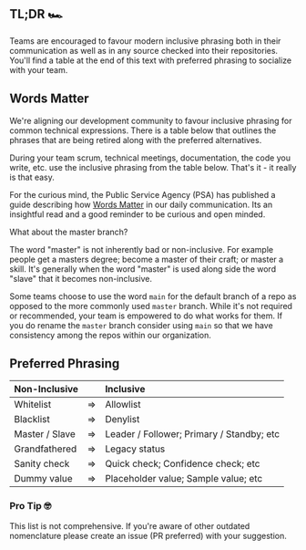 ## TL;DR 🏎️

Teams are encouraged to favour modern inclusive phrasing both in their communication as well as in any source checked into their repositories. You'll find a table at the end of this text with preferred phrasing to socialize with your team.

## Words Matter

We're aligning our development community to favour inclusive phrasing for common technical expressions. There is a table below that outlines the phrases that are being retired along with the preferred alternatives.

During your team scrum, technical meetings, documentation, the code you write, etc. use the inclusive phrasing from the table below. That's it - it really is that easy.

For the curious mind, the Public Service Agency (PSA) has published a guide describing how [Words Matter](https://www2.gov.bc.ca/assets/gov/careers/all-employees/working-with-others/words-matter.pdf) in our daily communication. Its an insightful read and a good reminder to be curious and open minded.

What about the master branch?

The word "master" is not inherently bad or non-inclusive. For example people get a masters degree; become a master of their craft; or master a skill. It's generally when the word "master" is used along side the word "slave" that it becomes non-inclusive.

Some teams choose to use the word `main` for the default branch of a repo as opposed to the more commonly used `master` branch. While it's not required or recommended, your team is empowered to do what works for them. If you do rename the `master` branch consider using `main` so that we have consistency among the repos within our organization. 

## Preferred Phrasing

| Non-Inclusive  |    | Inclusive |
| :------------- |:--:| :-------- |
| Whitelist      | => | Allowlist |
| Blacklist      | => | Denylist |
| Master / Slave | => | Leader / Follower; Primary / Standby; etc |
| Grandfathered  | => | Legacy status |
| Sanity check   | => | Quick check; Confidence check; etc |
| Dummy value    | => | Placeholder value; Sample value; etc |

### Pro Tip 🤓

This list is not comprehensive. If you're aware of other outdated nomenclature please create an issue (PR preferred) with your suggestion.
